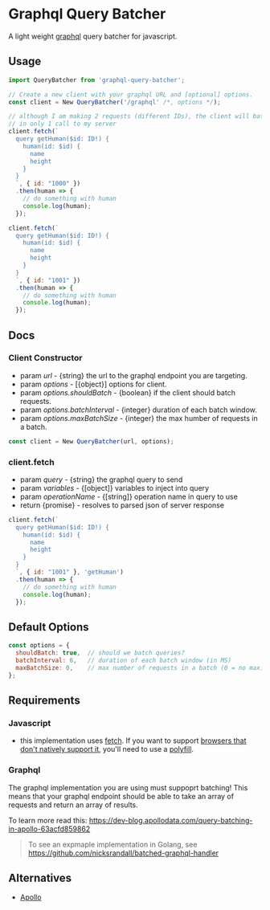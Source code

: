 # Graphql Query Batcher
A light weight [graphql](http://graphql.org/) query batcher for javascript.

## Usage
```js
import QueryBatcher from 'graphql-query-batcher';

// Create a new client with your graphql URL and [optional] options.
const client = New QueryBatcher('/graphql' /*, options */);

// although I am making 2 requests (different IDs), the client will batch them resulting
// in only 1 call to my server
client.fetch(`
  query getHuman($id: ID!) {
    human(id: $id) {
      name
      height
    }
  }
  `, { id: "1000" })
  .then(human => {
    // do something with human
    console.log(human);
  });

client.fetch(`
  query getHuman($id: ID!) {
    human(id: $id) {
      name
      height
    }
  }
  `, { id: "1001" })
  .then(human => {
    // do something with human
    console.log(human);
  });
```

## Docs
### Client Constructor 
- param *url* - {string} the url to the graphql endpoint you are targeting.
- param *options* - [{object}] options for client.
- param *options.shouldBatch* - {boolean} if the client should batch requests.
- param *options.batchInterval* - {integer} duration of each batch window.
- param *options.maxBatchSize* - {integer} the max humber of requests in a batch.

```js
const client = New QueryBatcher(url, options);
```

### client.fetch
- param *query* - {string} the graphql query to send
- param *variables* - {[object]} variables to inject into query
- param *operationName* - {[string]} operation name in query to use
- return {promise} - resolves to parsed json of server response

```js
client.fetch(`
  query getHuman($id: ID!) {
    human(id: $id) {
      name
      height
    }
  }
  `, { id: "1001" }, 'getHuman')
  .then(human => {
    // do something with human
    console.log(human);
  });
```

## Default Options
```js
const options = {
  shouldBatch: true,  // should we batch queries?
  batchInterval: 6,   // duration of each batch window (in MS)
  maxBatchSize: 0,    // max number of requests in a batch (0 = no max)
};
```

## Requirements
### Javascript
- this implementation uses [fetch](https://developer.mozilla.org/en-US/docs/Web/API/Fetch_API). If you want to support [browsers that don't natively support it](http://caniuse.com/#feat=fetch), you'll need to use a [polyfill](https://github.com/github/fetch).

### Graphql
The graphql implementation you are using must suppoprt batching! This means that your graphql endpoint should be able to take an array of requests and return an array of results.

To learn more read this: https://dev-blog.apollodata.com/query-batching-in-apollo-63acfd859862

> To see an expmaple implementation in Golang, see https://github.com/nicksrandall/batched-graphql-handler

## Alternatives
- [Apollo](https://github.com/apollostack/apollo-client)

